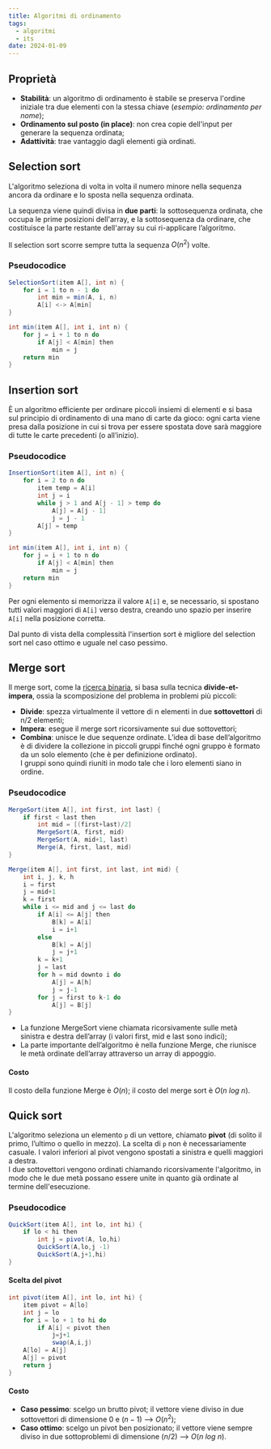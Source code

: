 ```yaml
---
title: Algoritmi di ordinamento
tags:
  - algoritmi
  - its
date: 2024-01-09
---
```


## Proprietà

- **Stabilità**: un algoritmo di ordinamento è stabile se preserva l'ordine iniziale tra due elementi con la stessa chiave (_esempio: ordinamento per nome_);
- **Ordinamento sul posto (in place)**: non crea copie dell'input per generare la sequenza ordinata;
- **Adattività**: trae vantaggio dagli elementi già ordinati.

## Selection sort

L'algoritmo seleziona di volta in volta il numero minore nella
sequenza ancora da ordinare e lo sposta nella sequenza
ordinata.

La sequenza viene quindi divisa in **due parti**: la sottosequenza
ordinata, che occupa le prime posizioni dell'array, e la
sottosequenza da ordinare, che costituisce la parte restante
dell'array su cui ri-applicare l’algoritmo.

Il selection sort scorre sempre tutta la sequenza $O(n^2)$ volte.

### Pseudocodice

```java
SelectionSort(item A[], int n) {
    for i = 1 to n - 1 do
        int min = min(A, i, n)
        A[i] <-> A[min]
}

int min(item A[], int i, int n) {
    for j = i + 1 to n do
        if A[j] < A[min] then
            min = j
    return min
}
```

## Insertion sort

È un algoritmo efficiente per ordinare piccoli insiemi di elementi
e si basa sul principio di ordinamento di una mano di carte da
gioco: ogni carta viene presa dalla posizione in cui si trova per
essere spostata dove sarà maggiore di tutte le carte precedenti
(o all’inizio).

### Pseudocodice

```java
InsertionSort(item A[], int n) {
    for i = 2 to n do
        item temp = A[i]
        int j = i
        while j > 1 and A[j - 1] > temp do
            A[j] = A[j - 1]
            j = j - 1
        A[j] = temp
}

int min(item A[], int i, int n) {
    for j = i + 1 to n do
        if A[j] < A[min] then
            min = j
    return min
}
```

Per ogni elemento si memorizza il valore `A[i]` e, se necessario, si spostano tutti valori maggiori di `A[i]` verso destra, creando uno spazio per inserire `A[i]` nella posizione corretta.

Dal punto di vista della complessità l'insertion sort è migliore del selection sort nel caso ottimo e uguale nel caso pessimo.

## Merge sort

Il merge sort, come la [ricerca binaria](./ricerca.md#Ricerca-binaria-o-dicotomica), si basa sulla tecnica **divide-et-impera**, ossia la scomposizione del problema in problemi più piccoli:

- **Divide**: spezza virtualmente il vettore di n elementi in due **sottovettori** di n/2 elementi;
- **Impera**: esegue il merge sort ricorsivamente sui due sottovettori;
- **Combina**: unisce le due sequenze ordinate.
  L’idea di base dell’algoritmo è di dividere la collezione in piccoli gruppi finché ogni gruppo è formato da un solo elemento (che è per definizione ordinato).<br>
  I gruppi sono quindi riuniti in modo tale che i loro elementi siano
  in ordine.

### Pseudocodice

```java
MergeSort(item A[], int first, int last) {
    if first < last then
	    int mid = [(first+last)/2]
	    MergeSort(A, first, mid)
	    MergeSort(A, mid+1, last)
	    Merge(A, first, last, mid)
}

Merge(item A[], int first, int last, int mid) {
	int i, j, k, h
	i = first
	j = mid+1
	k = first
	while i <= mid and j <= last do
		if A[i] <= A[j] then
			B[k] = A[i]
			i = i+1
		else
			B[k] = A[j]
			j = j+1
		k = k+1
		j = last
		for h = mid downto i do
			A[j] = A[h]
			j = j-1
		for j = first to k-1 do
			A[j] = B[j]
}
```

- La funzione MergeSort viene chiamata ricorsivamente sulle metà sinistra e destra dell’array (i valori first, mid e last sono indici);
- La parte importante dell’algoritmo è nella funzione Merge, che riunisce le metà ordinate dell’array attraverso un array di appoggio.

#### Costo

Il costo della funzione Merge è $O(n)$; il costo del merge sort è $O(n\ log\ n)$.

## Quick sort

L'algoritmo seleziona un elemento `p` di un vettore, chiamato **pivot** (di
solito il primo, l’ultimo o quello in mezzo). La scelta di `p` non è necessariamente casuale. I valori inferiori al pivot vengono spostati a sinistra e quelli maggiori a destra.<br>
I due sottovettori vengono ordinati chiamando ricorsivamente l'algoritmo, in modo che le due metà possano essere unite in quanto già ordinate al termine dell'esecuzione.

### Pseudocodice

```java
QuickSort(item A[], int lo, int hi) {
	if lo < hi then
		int j = pivot(A, lo,hi)
		QuickSort(A,lo,j -1)
		QuickSort(A,j+1,hi)
}
```

#### Scelta del pivot

```java
int pivot(item A[], int lo, int hi) {
	item pivot = A[lo]
	int j = lo
	for i = lo + 1 to hi do
		if A[i] < pivot then
			j=j+1
			swap(A,i,j)
	A[lo] = A[j]
	A[j] = pivot
	return j
}
```

#### Costo

- **Caso pessimo**: scelgo un brutto pivot; il vettore viene diviso in due sottovettori di dimensione $0$ e $(n-1)$ --> $O(n^2)$;
- **Caso ottimo**: scelgo un pivot ben posizionato; il vettore viene sempre diviso in due sottoproblemi di dimensione $(n/2)$ --> $O(n\ log\ n)$.
